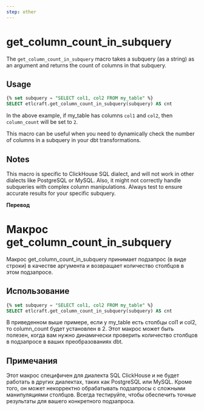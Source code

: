```yaml
---
step: other
---
```

# get_column_count_in_subquery

The `get_column_count_in_subquery` macro takes a subquery (as a string) as an argument and returns the count of columns in that subquery.

## Usage

```sql
{% set subquery = "SELECT col1, col2 FROM my_table" %}
SELECT etlcraft.get_column_count_in_subquery(subquery) AS cnt
```

In the above example, if my_table has columns `col1` and `col2`, then `column_count` will be set to `2`.

This macro can be useful when you need to dynamically check the number of columns in a subquery in your dbt transformations.

## Notes
This macro is specific to ClickHouse SQL dialect, and will not work in other dialects like PostgreSQL or MySQL. Also, it might not correctly handle subqueries with complex column manipulations. Always test to ensure accurate results for your specific subquery.

**Перевод**
 
# Макрос get_column_count_in_subquery

Макрос get_column_count_in_subquery принимает подзапрос (в виде строки) в качестве аргумента и возвращает количество столбцов в этом подзапросе.

## Использование

```sql
{% set subquery = "SELECT col1, col2 FROM my_table" %}
SELECT etlcraft.get_column_count_in_subquery(subquery) AS cnt
```
В приведенном выше примере, если у my_table есть столбцы col1 и col2, то column_count будет установлен в 2.
Этот макрос может быть полезен, когда вам нужно динамически проверить количество столбцов в подзапросе в ваших преобразованиях dbt.

## Примечания

Этот макрос специфичен для диалекта SQL ClickHouse и не будет работать в других диалектах, таких как PostgreSQL или MySQL. Кроме того, он может некорректно обрабатывать подзапросы с сложными манипуляциями столбцов. Всегда тестируйте, чтобы обеспечить точные результаты для вашего конкретного подзапроса. 